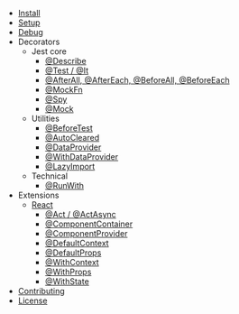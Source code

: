 * [Install](install.md)
* [Setup](setup.md)
* [Debug](debug.md)
* Decorators
  * Jest core
    * [@Describe](core/Describe.md)
    * [@Test / @It](core/Test.md)
    * [@AfterAll, @AfterEach, @BeforeAll, @BeforeEach](core/Hooks.md)
    * [@MockFn](core/MockFn.md)
    * [@Spy](core/Spy.md)
    * [@Mock](core/Mock.md)
  * Utilities
    * [@BeforeTest](core/BeforeTest.md)
    * [@AutoCleared](core/AutoCleared.md)
    * [@DataProvider](core/DataProvider.md)
    * [@WithDataProvider](core/WithDataProvider.md)
    * [@LazyImport](core/LazyImport.md)
  * Technical
    * [@RunWith](core/RunWith.md)
* Extensions
  * [React](react/index.md)
    * [@Act / @ActAsync](react/Act.md) 
    * [@ComponentContainer](react/ComponentContainer.md) 
    * [@ComponentProvider](react/ComponentProvider.md) 
    * [@DefaultContext](react/DefaultContext.md) 
    * [@DefaultProps](react/DefaultProps.md) 
    * [@WithContext](react/WithContext.md) 
    * [@WithProps](react/WithProps.md) 
    * [@WithState](react/WithState.md)
* [Contributing](contributing.md)
* [License](license.md)
